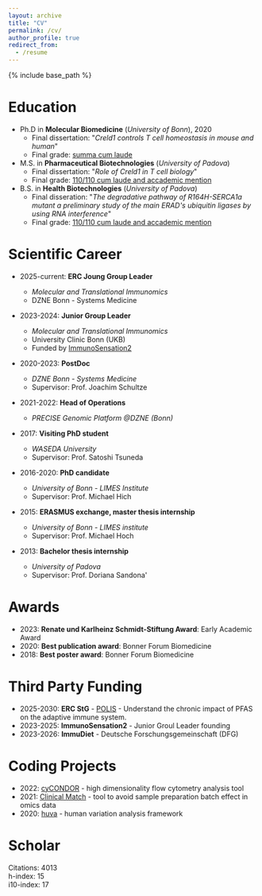 ```yaml
---
layout: archive
title: "CV"
permalink: /cv/
author_profile: true
redirect_from:
  - /resume
---
```


{% include base_path %}

# Education
* Ph.D in **Molecular Biomedicine** (*University of Bonn*), 2020
  - Final dissertation: "*Creld1 controls T cell homeostasis in mouse and human*"
  - Final grade: <ins>summa cum laude</ins>
* M.S. in **Pharmaceutical Biotechnologies** (*University of Padova*)
  - Final dissertation: "*Role of Creld1 in T cell biology*"
  - Final grade: <ins>110/110 cum laude and accademic mention</ins>
* B.S. in **Health Biotechnologies** (*University of Padova*)
  - Final disseration: "*The degradative pathway of R164H-SERCA1a mutant a preliminary study of the main ERAD's ubiquitin ligases by using RNA interference*"
  - Final grade: <ins>110/110 cum laude and accademic mention</ins>

# Scientific Career

* 2025-current: **ERC Joung Group Leader**
  * *Molecular and Translational Immunomics*
  * DZNE Bonn - Systems Medicine

* 2023-2024: **Junior Group Leader**
  * *Molecular and Translational Immunomics*
  * University Clinic Bonn (UKB)
  * Funded by <ins>ImmunoSensation2</ins>

* 2020-2023: **PostDoc**
  * *DZNE Bonn - Systems Medicine*
  * Supervisor: Prof. Joachim Schultze

* 2021-2022: **Head of Operations**
  * *PRECISE Genomic Platform @DZNE (Bonn)*

* 2017: **Visiting PhD student**
  * *WASEDA University*
  * Supervisor: Prof. Satoshi Tsuneda

* 2016-2020: **PhD candidate**
  * *University of Bonn - LIMES Institute*
  * Supervisor: Prof. Michael Hich

* 2015: **ERASMUS exchange, master thesis internship**
  * *University of Bonn - LIMES institute*
  * Supervisor: Prof. Michael Hoch

* 2013: **Bachelor thesis internship**
  * *University of Padova*
  * Supervisor: Prof. Doriana Sandona'

# Awards
* 2023: **Renate und Karlheinz Schmidt-Stiftung Award**: Early Academic Award
* 2020: **Best publication award**: Bonner Forum Biomedicine
* 2018: **Best poster award**: Bonner Forum Biomedicine

# Third Party Funding
* 2025-2030: **ERC StG** - <ins>POLIS</ins> - Understand the chronic impact of PFAS on the adaptive immune system.
* 2023-2025: **ImmunoSensation2** - Junior Groul Leader founding
* 2023-2026: **ImmuDiet** - Deutsche Forschungsgemeinschaft (DFG)

# Coding Projects
* 2022: [cyCONDOR](https://github.com/lorenzobonaguro/cyCONDOR) - high dimensionality flow cytometry analysis tool
* 2021: [Clinical Match](https://github.com/lorenzobonaguro/clinical_match) - tool to avoid sample preparation batch effect in omics data
* 2020: [huva](https://github.com/lorenzobonaguro/huva) - human variation analysis framework

# Scholar
Citations: 4013\
h-index: 15\
i10-index: 17
